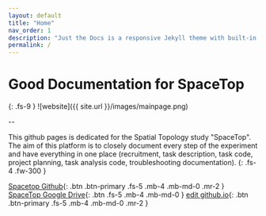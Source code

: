 ```yaml
---
layout: default
title: "Home"
nav_order: 1
description: "Just the Docs is a responsive Jekyll theme with built-in search that is easily customizable and hosted on GitHub Pages."
permalink: /
---
```


# Good Documentation for SpaceTop

{: .fs-9 }
![website]({{ site.url }}/images/mainpage.png)

--

This github pages is dedicated for the Spatial Topology study "SpaceTop". The aim of this platform is to closely document every step of the experiment and have everything in one place (recruitment, task description, task code, project planning, task analysis code, troubleshooting documentation).
{: .fs-4 .fw-300 }



[Spacetop Github](https://github.com/spatialtopology){: .btn .btn-primary .fs-5 .mb-4 .mb-md-0 .mr-2 } [SpaceTop Google Drive](https://drive.google.com/open?id=1hC8EEWQ5k54oWWkbssdCWg6--vCz4009){: .btn .fs-5 .mb-4 .mb-md-0 }  [edit github.io](https://github.com/spatialtopology/spatialtopology.github.io){: .btn .btn-primary .fs-5 .mb-4 .mb-md-0 .mr-2 }
<!--
[Spacetop Github](https://github.com/spatialtopology){: .btn .btn-green .fs-5 .mb-4 .mb-md-0 .mr-2 } [SpaceTop Google Drive](https://drive.google.com/open?id=1hC8EEWQ5k54oWWkbssdCWg6--vCz4009){: .btn .fs-5 .mb-4 .mb-md-0 .text-green-300}  [edit github.io](https://github.com/spatialtopology/spatialtopology.github.io){: .btn .btn-green .fs-5 .mb-4 .mb-md-0 .mr-2 } -->

